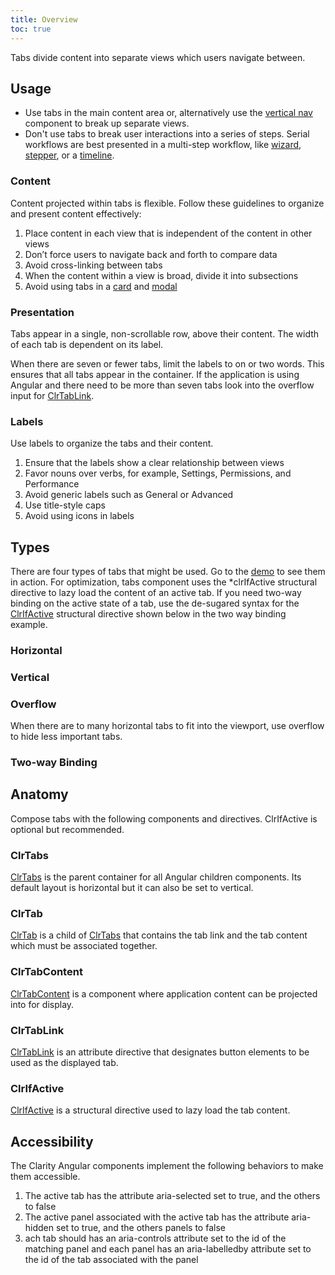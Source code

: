 ```yaml
---
title: Overview
toc: true
---
```


Tabs divide content into separate views which users navigate between.

## Usage

- Use tabs in the main content area or, alternatively use the [vertical nav](/components/vertical-nav) component to break up separate views.
- Don't use tabs to break user interactions into a series of steps. Serial workflows are best presented in a multi-step workflow, like [wizard](/components/wizard), [stepper](/components/stepper), or a [timeline](/components/timeline).

### Content

Content projected within tabs is flexible. Follow these guidelines to organize and present content effectively:

1. Place content in each view that is independent of the content in other views
2. Don’t force users to navigate back and forth to compare data
3. Avoid cross-linking between tabs
4. When the content within a view is broad, divide it into subsections
5. Avoid using tabs in a [card](/components/card) and [modal](/components/modal)

### Presentation

Tabs appear in a single, non-scrollable row, above their content. The width of each tab is dependent on its label.

When there are seven or fewer tabs, limit the labels to on or two words. This ensures that all tabs appear in the container. If the application is using Angular and there need to be more than seven tabs look into the overflow input for [ClrTabLink](/components/tab/api/#clrtablink).

### Labels

Use labels to organize the tabs and their content.

1. Ensure that the labels show a clear relationship between views
2. Favor nouns over verbs, for example, Settings, Permissions, and Performance
3. Avoid generic labels such as General or Advanced
4. Use title-style caps
5. Avoid using icons in labels

## Types

There are four types of tabs that might be used. Go to the [demo](/components/tab/demo) to see them in action.
For optimization, tabs component uses the \*clrIfActive structural directive to lazy load the content of an active tab.
If you need two-way binding on the active state of a tab, use the de-sugared syntax for the [ClrIfActive](/components/tab/api/#clrifactive) structural directive shown below in the two way binding example.

### Horizontal

<doc-demo src="/demos/tabs/horizontal-ng.html" demo="/demos/tabs/horizontal-css.html" />

### Vertical

<doc-demo src="/demos/tabs/vertical-ng.html" demo="/demos/tabs/vertical-css.html" />

### Overflow

When there are to many horizontal tabs to fit into the viewport, use overflow to hide less important tabs.
<doc-demo src="/demos/tabs/overflow-ng.html" demo="/demos/tabs/overflow-css.html" />

### Two-way Binding

<doc-demo src="/demos/tabs/two-way-ng.html" demo="/demos/tabs/two-way-css.html" />

## Anatomy

Compose tabs with the following components and directives. ClrIfActive is optional but recommended.

### ClrTabs

[ClrTabs](/components/tab/api/#clrtabs) is the parent container for all Angular children components. Its default layout is horizontal but it can also be set to vertical.

### ClrTab

[ClrTab](/compnents/tab/api/#clrtab) is a child of [ClrTabs](/components/tab/api/#clrtabs) that contains the tab link and the tab content which must be associated together.

### ClrTabContent

[ClrTabContent](/compnents/tab/api/#clrtabcontent) is a component where application content can be projected into for display.

### ClrTabLink

[ClrTabLink](/compnents/tab/api/#clrtablink) is an attribute directive that designates button elements to be used as the displayed tab.

### ClrIfActive

[ClrIfActive](/compnents/tab/api/#clrifactive) is a structural directive used to lazy load the tab content.

## Accessibility

The Clarity Angular components implement the following behaviors to make them accessible.

1. The active tab has the attribute aria-selected set to true, and the others to false
1. The active panel associated with the active tab has the attribute aria-hidden set to true, and the others panels to false
1. ach tab should has an aria-controls attribute set to the id of the matching panel and each panel has an aria-labelledby attribute set to the id of the tab associated with the panel
